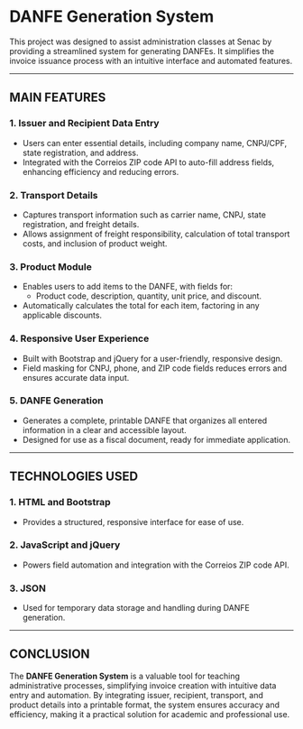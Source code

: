 # **DANFE Generation System**

This project was designed to assist administration classes at Senac by providing a streamlined system for generating DANFEs. It simplifies the invoice issuance process with an intuitive interface and automated features.

---

## **MAIN FEATURES**

### 1. **Issuer and Recipient Data Entry**
   - Users can enter essential details, including company name, CNPJ/CPF, state registration, and address.
   - Integrated with the Correios ZIP code API to auto-fill address fields, enhancing efficiency and reducing errors.

### 2. **Transport Details**
   - Captures transport information such as carrier name, CNPJ, state registration, and freight details.
   - Allows assignment of freight responsibility, calculation of total transport costs, and inclusion of product weight.

### 3. **Product Module**
   - Enables users to add items to the DANFE, with fields for:
     - Product code, description, quantity, unit price, and discount.
   - Automatically calculates the total for each item, factoring in any applicable discounts.

### 4. **Responsive User Experience**
   - Built with Bootstrap and jQuery for a user-friendly, responsive design.
   - Field masking for CNPJ, phone, and ZIP code fields reduces errors and ensures accurate data input.

### 5. **DANFE Generation**
   - Generates a complete, printable DANFE that organizes all entered information in a clear and accessible layout.
   - Designed for use as a fiscal document, ready for immediate application.

---

## **TECHNOLOGIES USED**

### 1. **HTML and Bootstrap**
   - Provides a structured, responsive interface for ease of use.

### 2. **JavaScript and jQuery**
   - Powers field automation and integration with the Correios ZIP code API.

### 3. **JSON**
   - Used for temporary data storage and handling during DANFE generation.

---

## **CONCLUSION**

The **DANFE Generation System** is a valuable tool for teaching administrative processes, simplifying invoice creation with intuitive data entry and automation. By integrating issuer, recipient, transport, and product details into a printable format, the system ensures accuracy and efficiency, making it a practical solution for academic and professional use.
